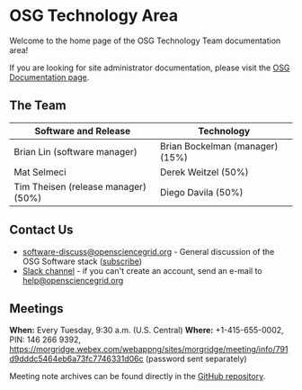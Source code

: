 OSG Technology Area
===================

Welcome to the home page of the OSG Technology Team documentation area!

If you are looking for site administrator documentation, please visit the [OSG Documentation page](https://www.osg-htc.org/docs/).

The Team
--------

| Software and Release                | Technology                      |
|-------------------------------------|---------------------------------|
| Brian Lin (software manager)        | Brian Bockelman (manager) (15%) |
| Mat Selmeci                         | Derek Weitzel (50%)             |
| Tim Theisen (release manager) (50%) | Diego Davila (50%)              |

Contact Us
----------

-  [software-discuss@opensciencegrid.org](mailto:software-discuss@opensciencegrid.org) - General discussion of the OSG
   Software stack ([subscribe](https://listserv.fnal.gov/scripts/wa.exe?SUBED1=SOFTWARE-DISCUSS&A=1))
-  [Slack channel](https://opensciencegrid.slack.com/messages/software) - if you can't create an account,
   send an e-mail to [help@opensciencegrid.org](mailto:help@opensciencegrid.org)

Meetings
--------

**When:** Every Tuesday, 9:30 a.m. (U.S. Central)
**Where:** +1-415-655-0002, PIN: 146 266 9392, <https://morgridge.webex.com/webappng/sites/morgridge/meeting/info/791d9dddc5464eb6a73fc7746331d06c> (password sent separately)

Meeting note archives can be found directly in the
[GitHub repository](https://github.com/osg-htc/technology/tree/master/docs/meetings).

